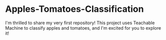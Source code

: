 # Apples-Tomatoes-Classification
I'm thrilled to share my very first repository! This project uses Teachable Machine to classify apples and tomatoes, and I'm excited for you to explore it!
